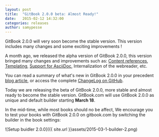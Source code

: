 ```yaml
---
layout: post
title:  "GitBook 2.0.0 beta: Almost Ready!"
date:   2015-02-12 14:32:00
categories: releases
author: samypesse
---
```


GitBook 2.0.0 will very soon become the stable version. This version includes many changes and some exciting improvements !

<!-- more -->

A month ago, we released the alpha version of GitBook 2.0.0, this version bringed many changes and improvements such as: [Content references](http://help.gitbook.com/format/conrefs.html), [Templating](http://help.gitbook.com/format/templating.html), [Support for AsciiDoc](http://help.gitbook.com/format/asciidoc.html), Internalization of the webreader, etc.

You can read a summary of what's new in GitBook 2.0.0 in your precedent [blog article](https://www.gitbook.com/blog/releases/version-2-0-0), or access the complete [ChangeLog on GitHub](https://github.com/GitbookIO/gitbook/blob/master/CHANGES.md).

Today we are releasing the beta of GitBook 2.0.0, more stable and almost ready to become the stable version. GitBook.com will use GitBook 2.0.0 as unique and default builder starting **March 18**.

In the mid-time, while most books should no be affect, We encourage you to test your books with GitBook 2.0.0 on gitbook.com by switching the builder in the book settings:

![Setup buidler 2.0.0]({{ site.url }}assets/2015-03-1-builder-2.png)

